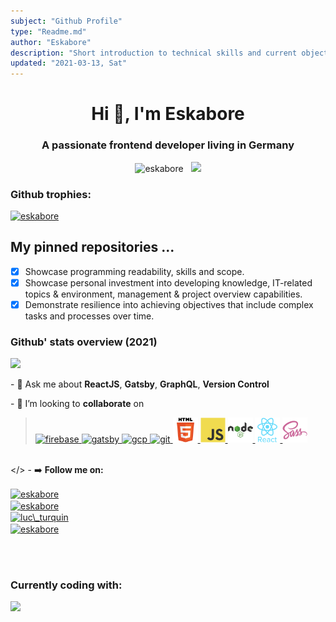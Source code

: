 ```yaml
---
subject: "Github Profile"
type: "Readme.md"
author: "Eskabore"
description: "Short introduction to technical skills and current objectives"
updated: "2021-03-13, Sat"
---
```


<h1 align="center">Hi 👋, I'm Eskabore</h1>  
<h3 align="center">A passionate frontend developer living in Germany</h3>
<p align="center"> <img src="https://komarev.com/ghpvc/?username=eskabore&label=Profile%20views&color=0e75b6&style=flat" alt="eskabore" /> &nbsp <img src="https://img.shields.io/twitter/url?style=social&url=https%3A%2F%2Ftwitter.com%2Fluc_turquin"></p>  
  
<h3 id="trophies">Github trophies:</h3>
<p id="trophies" align="left"><a href="https://github.com/ryo-ma/github-profile-trophy"><img src="https://github-profile-trophy.vercel.app/?username=eskabore" alt="eskabore" /></a> </p>  
  
  ## My pinned repositories ...

- [x] Showcase programming readability, skills and scope.
- [x] Showcase personal investment into developing knowledge, IT-related topics & environment, management & project overview capabilities.
- [x] Demonstrate  resilience into achieving objectives that include complex tasks and processes over time.

### Github' stats overview (2021)
<img src="https://github-readme-stats.vercel.app/api?username=Eskabore&show_icons=true&theme=gruvbox&hide_border=true&custom_title=Eskabore's+Stats">

\- 💬 Ask me about 
**ReactJS**, **Gatsby**, **GraphQL**, **Version Control**

\- 👯 I’m looking to **collaborate** on
><p><a href="https://firebase.google.com/" target="\_blank"> <img src="https://www.vectorlogo.zone/logos/firebase/firebase-icon.svg" alt="firebase" width="40" height="40"/> </a> <a href="https://www.gatsbyjs.com/" target="\_blank"> <img src="https://www.vectorlogo.zone/logos/gatsbyjs/gatsbyjs-icon.svg" alt="gatsby" width="40" height="40"/> </a> <a href="https://cloud.google.com" target="\_blank"> <img src="https://www.vectorlogo.zone/logos/google\_cloud/google\_cloud-icon.svg" alt="gcp" width="40" height="40"/> </a> <a href="https://git-scm.com/" target="\_blank"> <img src="https://www.vectorlogo.zone/logos/git-scm/git-scm-icon.svg" alt="git" width="40" height="40"/> </a> <a href="https://www.w3.org/html/" target="\_blank"> <img src="https://raw.githubusercontent.com/devicons/devicon/master/icons/html5/html5-original-wordmark.svg" alt="html5" width="40" height="40"/> </a> <a href="https://developer.mozilla.org/en-US/docs/Web/JavaScript" target="\_blank"> <img src="https://raw.githubusercontent.com/devicons/devicon/master/icons/javascript/javascript-original.svg" alt="javascript" width="40" height="40"/> </a> <a href="https://nodejs.org" target="\_blank"> <img src="https://raw.githubusercontent.com/devicons/devicon/master/icons/nodejs/nodejs-original-wordmark.svg" alt="nodejs" width="40" height="40"/> </a> <a href="https://reactjs.org/" target="\_blank"> <img src="https://raw.githubusercontent.com/devicons/devicon/master/icons/react/react-original-wordmark.svg" alt="react" width="40" height="40"/> </a> <a href="https://sass-lang.com" target="\_blank"> <img src="https://raw.githubusercontent.com/devicons/devicon/master/icons/sass/sass-original.svg" alt="sass" width="40" height="40"/> </a> </p>
<br></>
\- ➡️ **Follow me on:**
><p>  
<a href="https://codepen.io/eskabore" target="blank"><img align="center" src="https://cdn.jsdelivr.net/npm/simple-icons@3.0.1/icons/codepen.svg" alt="eskabore" height="30" width="40" /></a>  
<a href="https://dev.to/eskabore" target="blank"><img align="center" src="https://cdn.jsdelivr.net/npm/simple-icons@3.0.1/icons/dev-dot-to.svg" alt="eskabore" height="30" width="40" /></a>  
<a href="https://twitter.com/luc\_turquin" target="blank"><img align="center" src="https://cdn.jsdelivr.net/npm/simple-icons@3.0.1/icons/twitter.svg" alt="luc\_turquin" height="30" width="40" /></a>  
<a href="https://codesandbox.com/eskabore" target="blank"><img align="center" src="https://cdn.jsdelivr.net/npm/simple-icons@3.0.1/icons/codesandbox.svg" alt="eskabore" height="30" width="40" /></a> 
</p>
<br></br>

<h3 align="left">Currently coding with:</h3>
  <p id="lang-stats">  
<img id="lang-stats" align="left" src="https://github-readme-stats.vercel.app/api/top-langs?username=Eskabore&layout=compact&langs_count=10" >
</p>